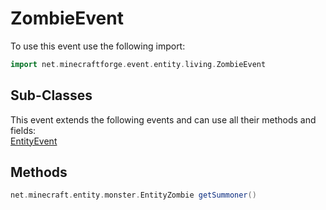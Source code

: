 # ZombieEvent

To use this event use the following import:
```groovy
import net.minecraftforge.event.entity.living.ZombieEvent
```

## Sub-Classes
This event extends the following events and can use all their methods and fields: <br>
[EntityEvent](entity_event.md)

## Methods
```groovy
net.minecraft.entity.monster.EntityZombie getSummoner()
```

